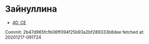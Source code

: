 # Зайнуллина
- [40: CE](40.md)

Commit: 2b47d965fcfb06ff094f25b93a2bf289333b8dee
 fetched at: 20201217-091724
